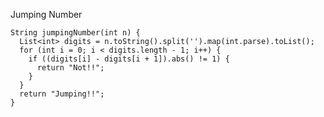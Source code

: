 Jumping Number

    String jumpingNumber(int n) {
      List<int> digits = n.toString().split('').map(int.parse).toList();
      for (int i = 0; i < digits.length - 1; i++) {
        if ((digits[i] - digits[i + 1]).abs() != 1) {
          return "Not!!";
        }
      }
      return "Jumping!!";
    }
